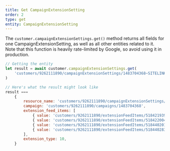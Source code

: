 ```yaml
---
title: Get CampaignExtensionSetting
order: 2
type: get
entity: CampaignExtensionSetting
---
```


The `customer.campaignExtensionSettings.get()` method returns all fields for one CampaignExtensionSetting, as well as all other entities related to it. Note that this function is heavily rate-limited by Google, so avoid using it in production.

```javascript
// Getting the entity
let result = await customer.campaignExtensionSettings.get(
    'customers/9262111890/campaignExtensionSettings/1483704368~SITELINK'
)

// Here's what the result might look like
result ===
    {
        resource_name: 'customers/9262111890/campaignExtensionSettings/1483704368~SITELINK',
        campaign: 'customers/9262111890/campaigns/1483704368',
        extension_feed_items: [
            { value: 'customers/9262111890/extensionFeedItems/51842193961' },
            { value: 'customers/9262111890/extensionFeedItems/51842200495' },
            { value: 'customers/9262111890/extensionFeedItems/51844020102' },
            { value: 'customers/9262111890/extensionFeedItems/51844028388' },
        ],
        extension_type: 10,
    }
```
